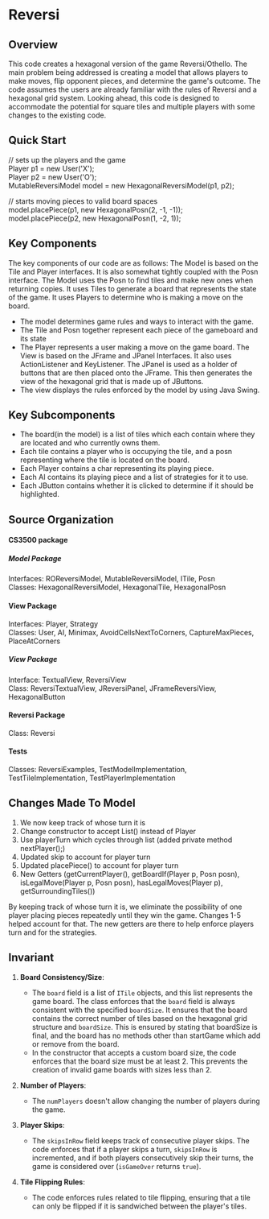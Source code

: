 # Reversi
## Overview
This code creates a hexagonal version of the game Reversi/Othello. The main problem being addressed is creating a model that allows players to make moves, flip opponent pieces, and determine the game's outcome. The code assumes the users are already familiar with the rules of Reversi and a hexagonal grid system. Looking ahead, this code is designed to accommodate the potential for square tiles and multiple players with some changes to the existing code. 

## Quick Start
// sets up the players and the game  
Player p1 = new User('X');  
Player p2 = new User('O');  
MutableReversiModel model = new HexagonalReversiModel(p1, p2);   
   
// starts moving pieces to valid board spaces    
model.placePiece(p1, new HexagonalPosn(2, -1, -1));   
model.placePiece(p2, new HexagonalPosn(1, -2, 1));   

## Key Components
The key components of our code are as follows:
The Model is based on the Tile and Player interfaces. It is also somewhat tightly coupled with the Posn interface. The Model uses the Posn to find tiles and make new ones when returning copies. It uses Tiles to generate a board that represents the state of the game. It uses Players to determine who is making a move on the board. 
- The model determines game rules and ways to interact with the game. 
- The Tile and Posn together represent each piece of the gameboard and its state  
- The Player represents a user making a move on the game board.
The View is based on the JFrame and JPanel Interfaces. It also uses ActionListener and KeyListener. The JPanel is used as a holder of buttons that are then placed onto the JFrame. This then generates the view of the hexagonal grid that is made up of JButtons.
- The view displays the rules enforced by the model by using Java Swing.



## Key Subcomponents
- The board(in the model) is a list of tiles which each contain where they are located and who currently owns them.
- Each tile contains a player who is occupying the tile, and a posn representing where the tile is located on the board.  
- Each Player contains a char representing its playing piece.
- Each AI contains its playing piece and a list of strategies for it to use.
- Each JButton contains whether it is clicked to determine if it should be highlighted.


## Source Organization
#### CS3500 package  
   ##### Model Package  
   Interfaces: ROReversiModel, MutableReversiModel, ITile, Posn  
   Classes: HexagonalReversiModel, HexagonalTile, HexagonalPosn  
   #### View Package
   Interfaces: Player, Strategy  
   Classes: User, AI, Minimax, AvoidCellsNextToCorners, CaptureMaxPieces, PlaceAtCorners  
   ##### View Package  
   Interface: TextualView, ReversiView  
   Class: ReversiTextualView, JReversiPanel, JFrameReversiView, HexagonalButton  
   #### Reversi Package
   Class: Reversi
#### Tests
Classes: ReversiExamples, TestModelImplementation, TestTileImplementation, TestPlayerImplementation  

## Changes Made To Model
1. We now keep track of whose turn it is
2. Change constructor to accept List<Player>() instead of Player
3. Use playerTurn which cycles through list (added private method nextPlayer();)
4. Updated skip to account for player turn
5. Updated placePiece() to account for player turn
6. New Getters (getCurrentPlayer(), getBoardIf(Player p, Posn posn), isLegalMove(Player p, Posn posn), hasLegalMoves(Player p), getSurroundingTiles())

By keeping track of whose turn it is, we eliminate the possibility of one player placing pieces repeatedly until they win the game. Changes 1-5 helped account for that. The new getters are there to help enforce players turn and for the strategies.

## Invariant

1. **Board Consistency/Size**:
   - The `board` field is a list of `ITile` objects, and this list represents the game board. The class enforces that the `board` field is always consistent with the specified `boardSize`. It ensures that the board contains the correct number of tiles based on the hexagonal grid structure and `boardSize`. This is ensured by stating that boardSize is final, and the board has no methods other than startGame which add or remove from the board. 
   - In the constructor that accepts a custom board size, the code enforces that the board size must be at least 2. This prevents the creation of invalid game boards with sizes less than 2.

2. **Number of Players**:
   - The `numPlayers` doesn't allow changing the number of players during the game.

3. **Player Skips**:
   - The `skipsInRow` field keeps track of consecutive player skips. The code enforces that if a player skips a turn, `skipsInRow` is incremented, and if both players consecutively skip their turns, the game is considered over (`isGameOver` returns `true`).

4. **Tile Flipping Rules**:
   - The code enforces rules related to tile flipping, ensuring that a tile can only be flipped if it is sandwiched between the player's tiles.

